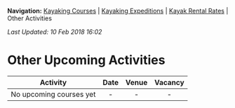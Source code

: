 **Navigation:** [Kayaking Courses](index) &#124; [Kayaking Expeditions](expedition) &#124; [Kayak Rental Rates](rental) &#124; Other Activities

_Last Updated: 10 Feb 2018 16:02_
# Other Upcoming Activities

Activity | Date | Venue | Vacancy
:---:|:---:|:---:|:---:
No upcoming courses yet|-|-|-

